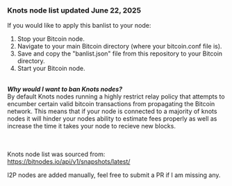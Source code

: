 ### Knots node list updated June 22, 2025

If you would like to apply this banlist to your node:
1. Stop your Bitcoin node.
2. Navigate to your main Bitcoin directory (where your bitcoin.conf file is).
3. Save and copy the "banlist.json" file from this repository to your Bitcoin directory.
4. Start your Bitcoin node.


<br>
<i></y></u><b>Why would I want to ban Knots nodes?</b></i>
<br>
By default Knots nodes running a highly restrict relay policy that attempts to encumber certain valid bitcoin transactions from propagating the Bitcoin network. This means that if your node is connected to a majority of knots nodes it will hinder your nodes ability to estimate fees properly as well as increase the time it takes your node to recieve new blocks.

<br><br>
Knots node list was sourced from: https://bitnodes.io/api/v1/snapshots/latest/

I2P nodes are added manually, feel free to submit a PR if I am missing any.
